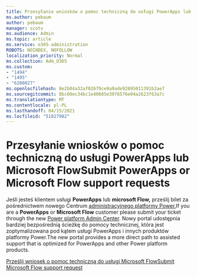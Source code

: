 ```yaml
---
title: Przesyłanie wniosków o pomoc techniczną do usługi PowerApps lub Microsoft Flow
ms.author: pebaum
author: pebaum
manager: scotv
ms.audience: Admin
ms.topic: article
ms.service: o365-administration
ROBOTS: NOINDEX, NOFOLLOW
localization_priority: Normal
ms.collection: Adm_O365
ms.custom:
- "1494"
- "1495"
- "6200027"
ms.openlocfilehash: 8e2b04a32af02679ce9a9ade92895011391b2ae7
ms.sourcegitcommit: 8bc60ec34bc1e40685e3976576e04a2623f63a7c
ms.translationtype: MT
ms.contentlocale: pl-PL
ms.lasthandoff: 04/15/2021
ms.locfileid: "51827982"
---
```

# <a name="submit-powerapps-or-microsoft-flow-support-requests"></a><span data-ttu-id="c7918-102">Przesyłanie wniosków o pomoc techniczną do usługi PowerApps lub Microsoft Flow</span><span class="sxs-lookup"><span data-stu-id="c7918-102">Submit PowerApps or Microsoft Flow support requests</span></span>

<span data-ttu-id="c7918-103">Jeśli jesteś klientem usługi **PowerApps** lub **microsoft Flow,** prześlij bilet za pośrednictwem nowego Centrum [administracyjnego platformy Power.](https://admin.powerplatform.microsoft.com/support?newTicket&product=15819)</span><span class="sxs-lookup"><span data-stu-id="c7918-103">If you are a **PowerApps** or **Microsoft Flow** customer please submit your ticket through the new [Power platform Admin Center](https://admin.powerplatform.microsoft.com/support?newTicket&product=15819).</span></span> <span data-ttu-id="c7918-104">Nowy portal udostępnia bardziej bezpośrednią ścieżkę do pomocy technicznej, która jest zoptymalizowana pod kątem usługi PowerApps i innych produktów platformy Power.</span><span class="sxs-lookup"><span data-stu-id="c7918-104">The new portal provides a more direct path to assisted support that is optimized for PowerApps and other Power platform products.</span></span>

[<span data-ttu-id="c7918-105">Prześlij wniosek o pomoc techniczną do usługi Microsoft Flow</span><span class="sxs-lookup"><span data-stu-id="c7918-105">Submit Microsoft Flow support request</span></span>](https://admin.powerplatform.microsoft.com/support?newTicket&product=Flow)